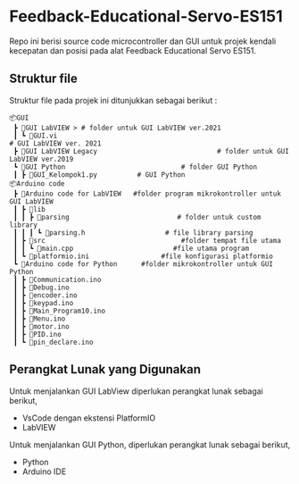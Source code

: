# Feedback-Educational-Servo-ES151

Repo ini berisi source code microcontroller dan GUI untuk projek kendali kecepatan dan posisi pada alat Feedback Educational Servo ES151.

## Struktur file

Struktur file pada projek ini ditunjukkan sebagai berikut :

```
📦GUI  
 ┣ 📂GUI LabVIEW > # folder untuk GUI LabVIEW ver.2021
 ┃ ┗ 📜GUI.vi 																		# GUI LabVIEW ver. 2021 
 ┣ 📂GUI LabVIEW Legacy 								# folder untuk GUI LabVIEW ver.2019
 ┗ 📂GUI Python  				           # folder GUI Python
 ┃ ┣ 📜GUI_Kelompok1.py 	      	# GUI Python
📦Arduino code  
 ┣ 📂Arduino code for LabVIEW   #folder program mikrokontroller untuk GUI LabVIEW
 ┃ ┣ 📂lib
 ┃ ┃ ┣ 📂parsing  				          # folder untuk custom library
 ┃ ┃ ┃ ┗ 📜parsing.h  			       # file library parsing
 ┃ ┣ 📂src  					               #folder tempat file utama
 ┃ ┃ ┗ 📜main.cpp  				         #file utama program
 ┃ ┗ 📜platformio.ini  			      #file konfigurasi platformio
 ┗ 📂Arduino code for Python  	 #folder mikrokontroller untuk GUI Python
 ┃ ┣ 📜Communication.ino  
 ┃ ┣ 📜Debug.ino  
 ┃ ┣ 📜encoder.ino  
 ┃ ┣ 📜keypad.ino  
 ┃ ┣ 📜Main_Program10.ino  
 ┃ ┣ 📜Menu.ino  
 ┃ ┣ 📜motor.ino  
 ┃ ┣ 📜PID.ino  
 ┃ ┗ 📜pin_declare.ino
 ```
 ## Perangkat Lunak yang Digunakan
 Untuk menjalankan GUI LabView diperlukan perangkat lunak sebagai berikut,
 - VsCode dengan ekstensi PlatformIO
 - LabVIEW
 
 Untuk menjalankan GUI Python, diperlukan perangkat lunak sebagai berikut, 
 - Python
 - Arduino IDE

